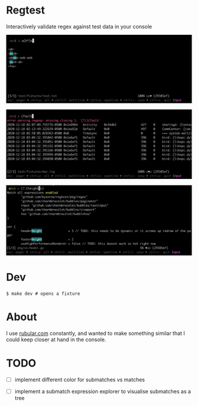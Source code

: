 # Regtest

Interactively validate regex against test data in your console

![Example 1](./assets/example1.png)

![Example 2](./assets/example2.png)

![Example 3](./assets/example3.png)

# Dev

```
$ make dev # opens a fixture
```

# About

I use [rubular.com](rubular.com) constantly, and wanted to make something similar that I could keep closer at hand in the console.

# TODO

- [ ] implement different color for submatches vs matches
- [ ] implement a submatch expression explorer to visualise submatches as a tree

